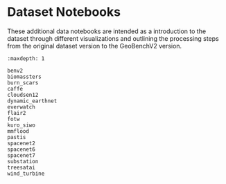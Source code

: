 # Dataset Notebooks

These additional data notebooks are intended as a introduction to the dataset through different visualizations and outlining the processing steps from the original dataset version to the GeoBenchV2 version.

```{toctree}
:maxdepth: 1

benv2
biomassters
burn_scars
caffe
cloudsen12
dynamic_earthnet
everwatch
flair2
fotw
kuro_siwo
mmflood
pastis
spacenet2
spacenet6
spacenet7
substation
treesatai
wind_turbine
```